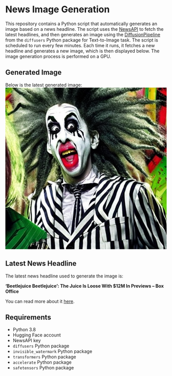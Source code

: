 # News Image Generation
This repository contains a Python script that automatically generates an image based on a news headline. The script uses the [NewsAPI](https://newsapi.org/) to fetch the latest headlines, and then generates an image using the [DiffusionPipeline](https://github.com/huggingface/diffusers) from the `diffusers` Python package for Text-to-Image task.
The script is scheduled to run every few minutes. Each time it runs, it fetches a new headline and generates a new image, which is then displayed below. The image generation process is performed on a GPU.

## Generated Image
Below is the latest generated image:
![Generated Image](image.png)

## Latest News Headline
The latest news headline used to generate the image is:

**‘Beetlejuice Beetlejuice’: The Juice Is Loose With $12M In Previews – Box Office**

You can read more about it [here](https://news.google.com/rss/articles/CBMigAFBVV95cUxOUFZrTTRyY2hrWXlQdTNyblVYRVp6UGFFQnBncWhJazlVMjFNdUszaFZiRWt3WmdGeW1LemVyR1FJVmdIcENrT092ZFRmdWpJVHRMRU8yV2plS2Y3bUxVLTFTWUoxdXlTUE9BTE14bW0tMGRkUE85ckZfZlo4WWFGeA?oc=5).

## Requirements
- Python 3.8
- Hugging Face account
- NewsAPI key
- `diffusers` Python package
- `invisible_watermark` Python package
- `transformers` Python package
- `accelerate` Python package
- `safetensors` Python package
